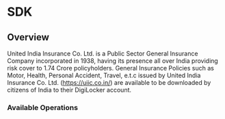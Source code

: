 # SDK

## Overview

United India Insurance Co. Ltd. is a Public Sector General Insurance Company incorporated in 1938, having its presence all over India providing risk cover to 1.74 Crore policyholders. General Insurance Policies such as Motor, Health, Personal Accident, Travel, e.t.c issued by United India Insurance Co. Ltd. (https://uiic.co.in/) are available to be downloaded by citizens of India to their DigiLocker account.

### Available Operations


